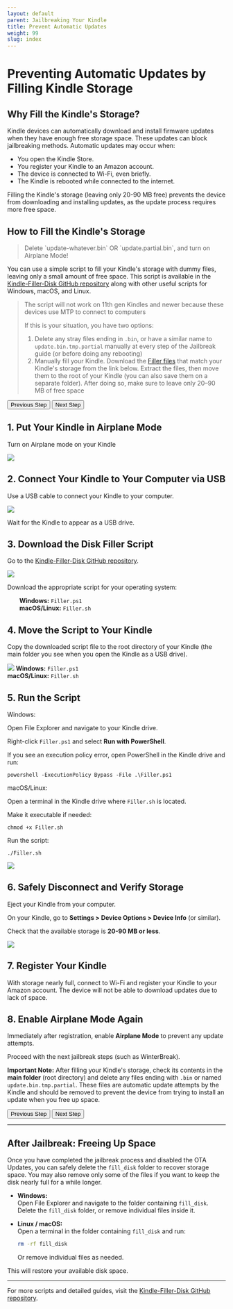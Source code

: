 ```yaml
---
layout: default
parent: Jailbreaking Your Kindle
title: Prevent Automatic Updates
weight: 99
slug: index
---
```


# Preventing Automatic Updates by Filling Kindle Storage

## Why Fill the Kindle's Storage?

Kindle devices can automatically download and install firmware updates when they have enough free storage space. These updates can block jailbreaking methods. Automatic updates may occur when:

- You open the Kindle Store.
- You register your Kindle to an Amazon account.
- The device is connected to Wi-Fi, even briefly.
- The Kindle is rebooted while connected to the internet.

Filling the Kindle's storage (leaving only 20-90 MB free) prevents the device from downloading and installing updates, as the update process requires more free space.

## How to Fill the Kindle's Storage

<blockquote class="warning">
Delete `update-whatever.bin` OR `update.partial.bin`, and turn on Airplane Mode!
</blockquote>

You can use a simple script to fill your Kindle's storage with dummy files, leaving only a small amount of free space. This script is available in the [Kindle-Filler-Disk GitHub repository](https://github.com/bastianmarin/Kindle-Filler-Disk/) along with other useful scripts for Windows, macOS, and Linux.

<blockquote class="note">
The script will not work on 11th gen Kindles and newer because these devices use MTP to connect to computers

If this is your situation, you have two options:
1. Delete any stray files ending in <code>.bin</code>, or have a similar name to <code>update.bin.tmp.partial</code> manually at every step of the Jailbreak guide (or before doing any rebooting)
2. Manually fill your Kindle. Download the [Filler files](https://github.com/bastianmarin/Kindle-Filler-Disk/tree/main/MTP/) that match your Kindle's storage from the link below. Extract the files, then move them to the root of your Kindle (you can also save them on a separate folder). After doing so, make sure to leave only 20–90 MB of free space
</blockquote>

<div id="guide">
    <div class="buttons">
        <button class="btn btn-orange" id="prev">Previous Step</button>
        <span id="stepCounter"></span>
        <button class="btn btn-green" id="next">Next Step</button>
    </div>
    <div id="stepwrapper" class="stepwrapper">
        <div class="step">
            <h2>1. Put Your Kindle in Airplane Mode</h2>
            <div class="stepContent">
                <p>Turn on Airplane mode on your Kindle</p>
                <img src="./WinterBreak/airplane_mode.png" />
            </div>
        </div>
        <div class="step">
            <h2>2. Connect Your Kindle to Your Computer via USB</h2>
            <div class="stepContent">
                <p>Use a USB cable to connect your Kindle to your computer.</p>
                <img src="./usb-mode.png"/>
                <p>Wait for the Kindle to appear as a USB drive.</p>
            </div>
        </div>
        <div class="step">
            <h2>3. Download the Disk Filler Script</h2>
            <div class="stepContent">
                <p>Go to the <a href="https://github.com/bastianmarin/Kindle-Filler-Disk/">Kindle-Filler-Disk GitHub repository</a>.</p>
                <img src="./github-files.png"/>
                <p>Download the appropriate script for your operating system:</p>
                <div style="margin-left:2em">
                    <span><strong>Windows:</strong> <code>Filler.ps1</code></span><br/>
                    <span><strong>macOS/Linux:</strong> <code>Filler.sh</code></span>
                </div>
            </div>
        </div>
        <div class="step">
            <h2>4. Move the Script to Your Kindle</h2>
            <div class="stepContent">
                <p>Copy the downloaded script file to the root directory of your Kindle (the main folder you see when you open the Kindle as a USB drive).</p>
                <img src="./root-main.png"/>
                <span><strong>Windows:</strong> <code>Filler.ps1</code></span><br/>
                <span><strong>macOS/Linux:</strong> <code>Filler.sh</code></span>
            </div>
        </div>
          <div class="step">
              <h2>5. Run the Script</h2>
              <div class="stepContent">
                <div class="version-block">
                    <p class="version-label">Windows:</p>
                    <p>Open File Explorer and navigate to your Kindle drive.</p>
                    <p>Right-click <code>Filler.ps1</code> and select <strong>Run with PowerShell</strong>.</p>
                    <p>If you see an execution policy error, open PowerShell in the Kindle drive and run:</p>
                    <pre><code>powershell -ExecutionPolicy Bypass -File .\Filler.ps1</code></pre>
                </div>
                <div class="version-block">
                    <p class="version-label">macOS/Linux:</p>
                    <p>Open a terminal in the Kindle drive where <code>Filler.sh</code> is located.</p>
                    <p>Make it executable if needed:</p>
                    <pre><code>chmod +x Filler.sh</code></pre>
                    <p>Run the script:</p>
                    <pre><code>./Filler.sh</code></pre>
                </div>
                <img src="./run-script.png"/>
              </div>     
            </div>
        <div class="step">
            <h2>6. Safely Disconnect and Verify Storage</h2>
            <div class="stepContent">
                <p>Eject your Kindle from your computer.</p>
                <p>On your Kindle, go to <strong>Settings &gt; Device Options &gt; Device Info</strong> (or similar).</p>
                <p>Check that the available storage is <strong>20-90 MB or less</strong>.</p>
                <img src="./final.png"/>
            </div>
        </div>
        <div class="step">
            <h2>7. Register Your Kindle</h2>
            <div class="stepContent">
                <p>With storage nearly full, connect to Wi-Fi and register your Kindle to your Amazon account. The device will not be able to download updates due to lack of space.</p>
            </div>
        </div>
        <div class="step">
            <h2>8. Enable Airplane Mode Again</h2>
            <div class="stepContent">
                <p>Immediately after registration, enable <strong>Airplane Mode</strong> to prevent any update attempts.</p>
                <p>Proceed with the next jailbreak steps (such as WinterBreak).</p>
                <p class="highlight">
                    <strong>Important Note:</strong> After filling your Kindle's storage, check its contents in the <strong>main folder</strong> (root directory) and delete any files ending with <code>.bin</code> or named <code>update.bin.tmp.partial</code>. These files are automatic update attempts by the Kindle and should be removed to prevent the device from trying to install an update when you free up space.
                </p>
            </div>
        </div>
    </div>
    <div class="buttons">
        <button class="btn btn-orange" id="prev">Previous Step</button>
        <span id="stepCounter"></span>
        <button class="btn btn-green" id="next">Next Step</button>
    </div>
</div>

<script>new Guide("guide", "./getting-started", "Jailbreak");</script>

---

## After Jailbreak: Freeing Up Space

Once you have completed the jailbreak process and disabled the OTA Updates, you can safely delete the `fill_disk` folder to recover storage space. You may also remove only some of the files if you want to keep the disk nearly full for a while longer.

- **Windows:**  
  Open File Explorer and navigate to the folder containing `fill_disk`. Delete the `fill_disk` folder, or remove individual files inside it.

- **Linux / macOS:**  
  Open a terminal in the folder containing `fill_disk` and run:
  ```sh
  rm -rf fill_disk
  ```
  Or remove individual files as needed.

This will restore your available disk space.

---

For more scripts and detailed guides, visit the [Kindle-Filler-Disk GitHub repository](https://github.com/bastianmarin/Kindle-Filler-Disk/).
